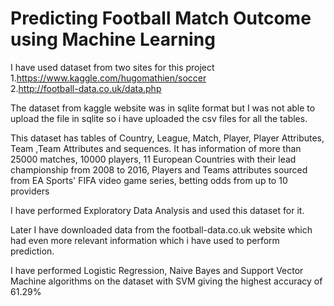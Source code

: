 # Predicting Football Match Outcome using Machine Learning

I have used dataset from two sites for this project
1.https://www.kaggle.com/hugomathien/soccer  
2.http://football-data.co.uk/data.php  

The dataset from kaggle website was in sqlite format but I was not able to upload the file in sqlite so i have uploaded the csv files for all the tables.

This dataset has tables of Country, League, Match, Player, Player Attributes, Team ,Team Attributes and sequences. It has information of more than 25000 matches, 10000 players, 11 European Countries with their lead championship from 2008 to 2016, Players and Teams attributes sourced from EA Sports' FIFA video game series, betting odds from up to 10 providers

I have performed Exploratory Data Analysis and used this dataset for it.

Later I have downloaded data from the football-data.co.uk website which had even more relevant information which i have used to perform prediction.

I have performed Logistic Regression, Naive Bayes and Support Vector Machine algorithms on the dataset with SVM giving the highest accuracy of 61.29%

